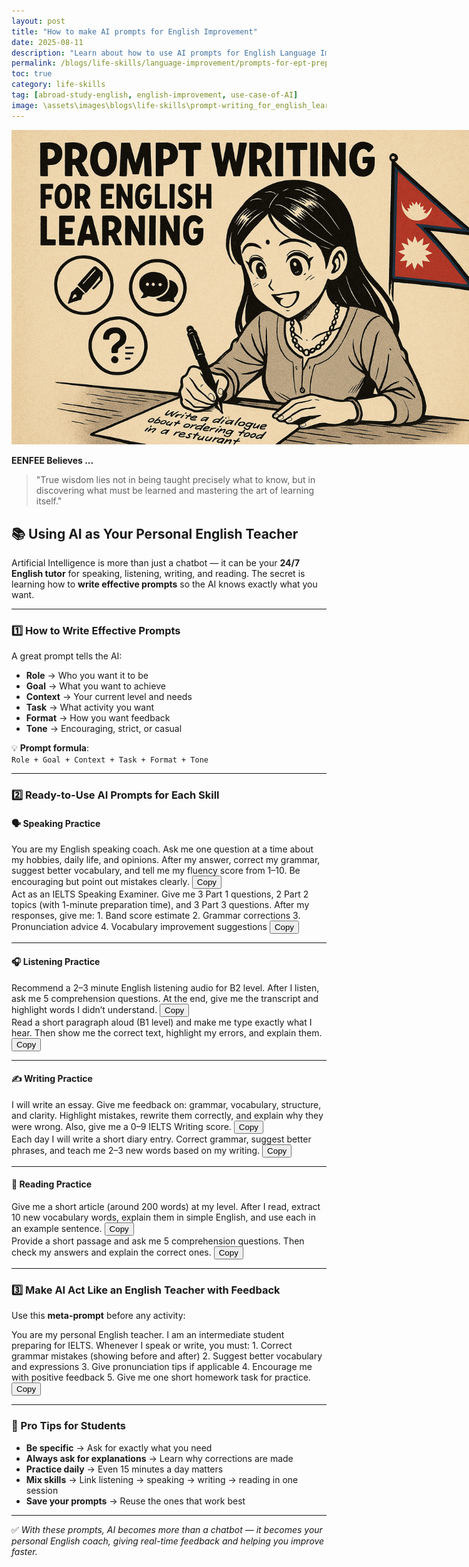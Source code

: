 ```yaml
---
layout: post
title: "How to make AI prompts for English Improvement"
date: 2025-08-11
description: "Learn about how to use AI prompts for English Language Improvement"
permalink: /blogs/life-skills/language-improvement/prompts-for-ept-preparation/
toc: true
category: life-skills
tag: [abroad-study-english, english-improvement, use-case-of-AI]
image: \assets\images\blogs\life-skills\prompt-writing_for_english_learning.png
---
```

<p align="center">
  <img src="\assets\images\blogs\life-skills\prompt-writing_for_english_learning.png" alt="Prompt for english with AI" style="max-width:150%;">
</p>

**EENFEE Believes ...**

> "True wisdom lies not in being taught precisely what to know, but in discovering what must be learned and mastering the art of learning itself."

## 📚 Using AI as Your Personal English Teacher

Artificial Intelligence is more than just a chatbot — it can be your **24/7 English tutor** for speaking, listening, writing, and reading. The secret is learning how to **write effective prompts** so the AI knows exactly what you want.

---

### 1️⃣ How to Write Effective Prompts

A great prompt tells the AI:
- **Role** → Who you want it to be  
- **Goal** → What you want to achieve  
- **Context** → Your current level and needs  
- **Task** → What activity you want  
- **Format** → How you want feedback  
- **Tone** → Encouraging, strict, or casual

💡 **Prompt formula**:  
`Role + Goal + Context + Task + Format + Tone`

---

### 2️⃣ Ready-to-Use AI Prompts for Each Skill

#### 🗣 Speaking Practice

<div class="prompt-box">
  You are my English speaking coach. Ask me one question at a time about my hobbies, daily life, and opinions. After my answer, correct my grammar, suggest better vocabulary, and tell me my fluency score from 1–10. Be encouraging but point out mistakes clearly.
  <button class="copy-btn">Copy</button>
</div>

<div class="prompt-box">
  Act as an IELTS Speaking Examiner. Give me 3 Part 1 questions, 2 Part 2 topics (with 1-minute preparation time), and 3 Part 3 questions. After my responses, give me:
1. Band score estimate
2. Grammar corrections
3. Pronunciation advice
4. Vocabulary improvement suggestions
  <button class="copy-btn">Copy</button>
</div>

---

#### 🎧 Listening Practice

<div class="prompt-box">
  Recommend a 2–3 minute English listening audio for B2 level. After I listen, ask me 5 comprehension questions. At the end, give me the transcript and highlight words I didn’t understand.
  <button class="copy-btn">Copy</button>
</div>

<div class="prompt-box">
  Read a short paragraph aloud (B1 level) and make me type exactly what I hear. Then show me the correct text, highlight my errors, and explain them.
  <button class="copy-btn">Copy</button>
</div>

---

#### ✍ Writing Practice

<div class="prompt-box">
  I will write an essay. Give me feedback on: grammar, vocabulary, structure, and clarity. Highlight mistakes, rewrite them correctly, and explain why they were wrong. Also, give me a 0–9 IELTS Writing score.
  <button class="copy-btn">Copy</button>
</div>

<div class="prompt-box">
  Each day I will write a short diary entry. Correct grammar, suggest better phrases, and teach me 2–3 new words based on my writing.
  <button class="copy-btn">Copy</button>
</div>

---

#### 📖 Reading Practice

<div class="prompt-box">
  Give me a short article (around 200 words) at my level. After I read, extract 10 new vocabulary words, explain them in simple English, and use each in an example sentence.
  <button class="copy-btn">Copy</button>
</div>

<div class="prompt-box">
  Provide a short passage and ask me 5 comprehension questions. Then check my answers and explain the correct ones.
  <button class="copy-btn">Copy</button>
</div>

---

### 3️⃣ Make AI Act Like an English Teacher with Feedback

Use this **meta-prompt** before any activity:

<div class="prompt-box">
You are my personal English teacher. I am an intermediate student preparing for IELTS. Whenever I speak or write, you must:
1. Correct grammar mistakes (showing before and after)
2. Suggest better vocabulary and expressions
3. Give pronunciation tips if applicable
4. Encourage me with positive feedback
5. Give me one short homework task for practice.
  <button class="copy-btn">Copy</button>
</div>

---

### 🔹 Pro Tips for Students
- **Be specific** → Ask for exactly what you need  
- **Always ask for explanations** → Learn why corrections are made  
- **Practice daily** → Even 15 minutes a day matters  
- **Mix skills** → Link listening → speaking → writing → reading in one session  
- **Save your prompts** → Reuse the ones that work best

---

✅ *With these prompts, AI becomes more than a chatbot — it becomes your personal English coach, giving real-time feedback and helping you improve faster.*

